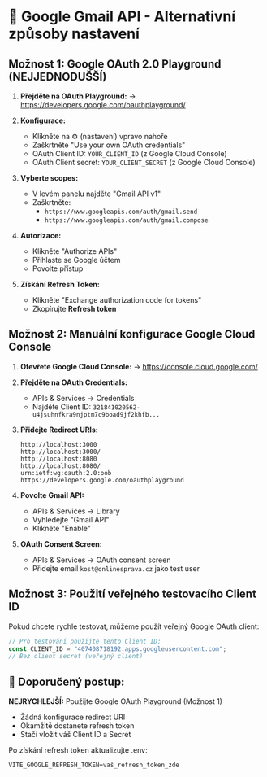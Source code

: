 # 🔧 Google Gmail API - Alternativní způsoby nastavení

## Možnost 1: Google OAuth 2.0 Playground (NEJJEDNODUŠŠÍ)

1. **Přejděte na OAuth Playground:**
   → https://developers.google.com/oauthplayground/

2. **Konfigurace:**
   - Klikněte na ⚙️ (nastavení) vpravo nahoře
   - Zaškrtněte "Use your own OAuth credentials"
   - OAuth Client ID: `YOUR_CLIENT_ID` (z Google Cloud Console)
   - OAuth Client secret: `YOUR_CLIENT_SECRET` (z Google Cloud Console)

3. **Vyberte scopes:**
   - V levém panelu najděte "Gmail API v1"
   - Zaškrtněte:
     - `https://www.googleapis.com/auth/gmail.send`
     - `https://www.googleapis.com/auth/gmail.compose`

4. **Autorizace:**
   - Klikněte "Authorize APIs"
   - Přihlaste se Google účtem
   - Povolte přístup

5. **Získání Refresh Token:**
   - Klikněte "Exchange authorization code for tokens"
   - Zkopírujte **Refresh token**

## Možnost 2: Manuální konfigurace Google Cloud Console

1. **Otevřete Google Cloud Console:**
   → https://console.cloud.google.com/

2. **Přejděte na OAuth Credentials:**
   - APIs & Services → Credentials
   - Najděte Client ID: `321841020562-u4jsuhnfkra9njptm7c9boad9jf2khfb...`

3. **Přidejte Redirect URIs:**
   ```
   http://localhost:3000
   http://localhost:3000/
   http://localhost:8080
   http://localhost:8080/
   urn:ietf:wg:oauth:2.0:oob
   https://developers.google.com/oauthplayground
   ```

4. **Povolte Gmail API:**
   - APIs & Services → Library
   - Vyhledejte "Gmail API"
   - Klikněte "Enable"

5. **OAuth Consent Screen:**
   - APIs & Services → OAuth consent screen
   - Přidejte email `kost@onlinesprava.cz` jako test user

## Možnost 3: Použití veřejného testovacího Client ID

Pokud chcete rychle testovat, můžeme použít veřejný Google OAuth client:

```javascript
// Pro testování použijte tento Client ID:
const CLIENT_ID = "407408718192.apps.googleusercontent.com";
// Bez client secret (veřejný client)
```

## 🎯 Doporučený postup:

**NEJRYCHLEJŠÍ:** Použijte Google OAuth Playground (Možnost 1)
- Žádná konfigurace redirect URI
- Okamžitě dostanete refresh token
- Stačí vložit váš Client ID a Secret

Po získání refresh token aktualizujte .env:
```
VITE_GOOGLE_REFRESH_TOKEN=vaš_refresh_token_zde
```
